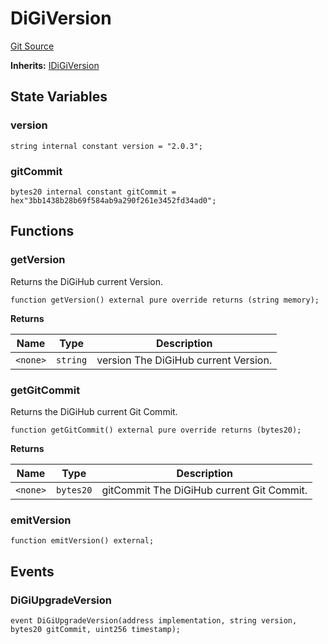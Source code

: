 # DiGiVersion
[Git Source](https://github.com/digiv3rse/protocol-contracts/blob/0d518167a484d4368bad0990424be098fe779fa4/contracts/base/DiGiVersion.sol)

**Inherits:**
[IDiGiVersion](/contracts/misc/PermissionlessCreator.sol/interface.IDiGiVersion.md)


## State Variables
### version

```solidity
string internal constant version = "2.0.3";
```


### gitCommit

```solidity
bytes20 internal constant gitCommit = hex"3bb1438b28b69f584ab9a290f261e3452fd34ad0";
```


## Functions
### getVersion

Returns the DiGiHub current Version.


```solidity
function getVersion() external pure override returns (string memory);
```
**Returns**

|Name|Type|Description|
|----|----|-----------|
|`<none>`|`string`|version The DiGiHub current Version.|


### getGitCommit

Returns the DiGiHub current Git Commit.


```solidity
function getGitCommit() external pure override returns (bytes20);
```
**Returns**

|Name|Type|Description|
|----|----|-----------|
|`<none>`|`bytes20`|gitCommit The DiGiHub current Git Commit.|


### emitVersion


```solidity
function emitVersion() external;
```

## Events
### DiGiUpgradeVersion

```solidity
event DiGiUpgradeVersion(address implementation, string version, bytes20 gitCommit, uint256 timestamp);
```

